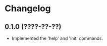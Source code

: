 Changelog
=========

0.1.0 (????-??-??)
------------------

* Implemented the 'help' and 'init' commands.

